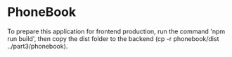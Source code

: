 # PhoneBook

To prepare this application for frontend production, run the command 'npm run build', then copy the dist folder to the backend (cp -r phonebook/dist ../part3/phonebook).
